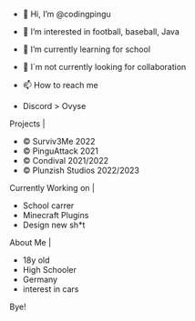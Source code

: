 - 👋 Hi, I’m @codingpingu
- 👀 I’m interested in football, baseball, Java
- 🌱 I’m currently learning for school
- 💞 I´m not currently looking for collaboration 
- 📫 How to reach me 

- Discord > Ovyse




Projects |

- © Surviv3Me 2022
- © PinguAttack 2021
- © Condival 2021/2022
- © Plunzish Studios 2022/2023

Currently Working on |

- School carrer
- Minecraft Plugins
- Design new sh*t

About Me |

- 18y old
- High Schooler
- Germany
- interest in cars




Bye!

<!---
codingpingu/codingpingu is a ✨ special ✨ repository because its `README.md` (this file) appears on your GitHub profile.
You can click the Preview link to take a look at your changes.
--->
